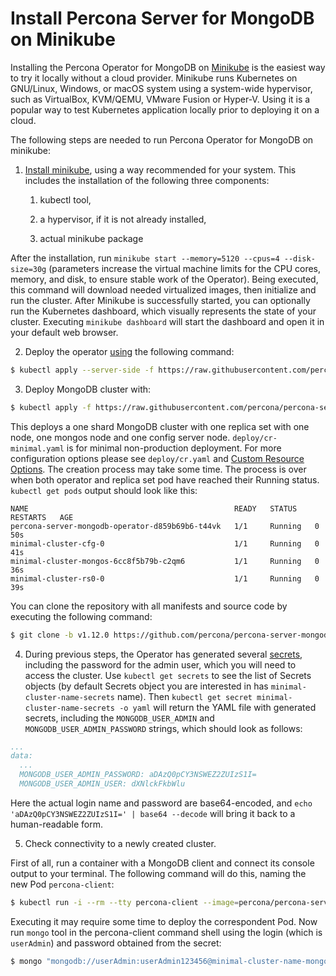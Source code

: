 # Install Percona Server for MongoDB on Minikube

Installing the Percona Operator for MongoDB on [Minikube](https://github.com/kubernetes/minikube)
is the easiest way to try it locally without a cloud provider. Minikube runs
Kubernetes on GNU/Linux, Windows, or macOS system using a system-wide
hypervisor, such as VirtualBox, KVM/QEMU, VMware Fusion or Hyper-V. Using it is
a popular way to test Kubernetes application locally prior to deploying it on a
cloud.

The following steps are needed to run Percona Operator for MongoDB on minikube:


1. [Install minikube](https://kubernetes.io/docs/tasks/tools/install-minikube/), using a way recommended for your system. This includes the installation of the following three components:


    1. kubectl tool,


    2. a hypervisor, if it is not already installed,


    3. actual minikube package

After the installation, run `minikube start --memory=5120 --cpus=4 --disk-size=30g`
(parameters increase the virtual machine limits for the CPU cores, memory, and disk,
to ensure stable work of the Operator). Being executed, this command will
download needed virtualized images, then initialize and run the
cluster. After Minikube is successfully started, you can optionally run the
Kubernetes dashboard, which visually represents the state of your cluster.
Executing `minikube dashboard` will start the dashboard and open it in your
default web browser.


2. Deploy the operator [using](https://kubernetes.io/docs/reference/using-api/server-side-apply/) the following command:

```bash
$ kubectl apply --server-side -f https://raw.githubusercontent.com/percona/percona-server-mongodb-operator/v1.12.0/deploy/bundle.yaml
```


3. Deploy MongoDB cluster with:

```bash
$ kubectl apply -f https://raw.githubusercontent.com/percona/percona-server-mongodb-operator/v1.12.0/deploy/cr-minimal.yaml
```

This deploys a one shard MongoDB cluster with one replica set with one node,
one mongos node and one config server node. `deploy/cr-minimal.yaml` is for minimal
non-production deployment. For more configuration options please see `deploy/cr.yaml`
and [Custom Resource Options](operator.md#operator-custom-resource-options). The creation
process may take some time. The process is over when both operator and replica set pod
have reached their Running status. `kubectl get pods` output should look like this:

```text
NAME                                              READY   STATUS    RESTARTS   AGE
percona-server-mongodb-operator-d859b69b6-t44vk   1/1     Running   0          50s
minimal-cluster-cfg-0                             1/1     Running   0          41s
minimal-cluster-mongos-6cc8f5b79b-c2qm6           1/1     Running   0          36s
minimal-cluster-rs0-0                             1/1     Running   0          39s
```

You can clone the repository with all manifests and source code by executing the following command:

```bash
$ git clone -b v1.12.0 https://github.com/percona/percona-server-mongodb-operator
```


4. During previous steps, the Operator has generated several [secrets](https://kubernetes.io/docs/concepts/configuration/secret/),
including the password for the admin user, which you will need to access the
cluster. Use `kubectl get secrets` to see the list of Secrets objects (by
default Secrets object you are interested in has `minimal-cluster-name-secrets`
name). Then `kubectl get secret minimal-cluster-name-secrets -o yaml` will return
the YAML file with generated secrets, including the `MONGODB_USER_ADMIN`
and `MONGODB_USER_ADMIN_PASSWORD` strings, which should look as follows:

```yaml
...
data:
  ...
  MONGODB_USER_ADMIN_PASSWORD: aDAzQ0pCY3NSWEZ2ZUIzS1I=
  MONGODB_USER_ADMIN_USER: dXNlckFkbWlu
```

Here the actual login name and password are base64-encoded, and
`echo 'aDAzQ0pCY3NSWEZ2ZUIzS1I=' | base64 --decode` will bring it back to a
human-readable form.


5. Check connectivity to a newly created cluster.

First of all, run a container with a MongoDB client and connect its console
output to your terminal. The following command will do this, naming the new
Pod `percona-client`:

```bash
$ kubectl run -i --rm --tty percona-client --image=percona/percona-server-mongodb:4.4.13-13 --restart=Never -- bash -il
```

Executing it may require some time to deploy the correspondent Pod.  Now run
`mongo` tool in the percona-client command shell using the login (which is
`userAdmin`) and password obtained from the secret:

```bash
$ mongo "mongodb://userAdmin:userAdmin123456@minimal-cluster-name-mongos.default.svc.cluster.local/admin?ssl=false"
```
